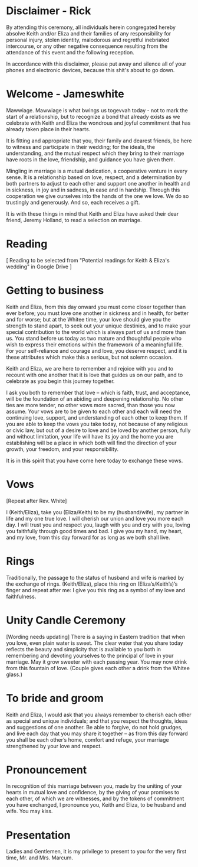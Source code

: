 # Disclaimer - Rick

By attending this ceremony, all individuals herein congregated hereby absolve Keith and/or Eliza and their families of any responsibility for personal injury, stolen identity, malodorous and regretful inebriated intercourse, or any other negative consequence resulting from the attendance of this event and the following reception.

In accordance with this disclaimer, please put away and silence all of your phones and electronic devices, because this shit's about to go down.

# Welcome - Jameswhite

Mawwiage. Mawwiage is what bwings us togevvah today - not to mark the start of a relationship, but to recognize a bond that already exists as we celebrate with Keith and Eliza the wondrous and joyful commitment that has already taken place in their hearts.

It is fitting and appropriate that you, their family and dearest friends, be here to witness and participate in their wedding; for the ideals, the understanding, and the mutual respect which they bring to their marriage have roots in the love, friendship, and guidance you have given them.

Mingling in marriage is a mutual dedication, a cooperative venture in every sense. It is a relationship based on love, respect, and a determination by both partners to adjust to each other and support one another in health and in sickness, in joy and in sadness, in ease and in hardship.  Through this cooperation we give ourselves into the hands of the one we love. We do so trustingly and generously. And so, each receives a gift.

It is with these things in mind that Keith and Eliza have asked their dear friend, Jeremy Holland, to read a selection on marriage.

# Reading

[ Reading to be selected from "Potential readings for Keith & Eliza's wedding" in Google Drive ]

# Getting to business

Keith and Eliza, from this day onward you must come closer together than ever before; you must love one another in sickness and in health, for better and for worse; but at the Whitee time, your love should give you the strength to stand apart, to seek out your unique destinies, and to make your special contribution to the world which is always part of us and more than us. You stand before us today as two mature and thoughtful people who wish to express their emotions within the framework of a meaningful life. For your self-reliance and courage and love, you deserve respect, and it is these attributes which make this a serious, but not solemn occasion.

Keith and Eliza, we are here to remember and rejoice with you and to recount with one another that it is love that guides us on our path, and to celebrate as you begin this journey together.

 I ask you both to remember that love – which is faith, trust, and acceptance, will be the foundation of an abiding and deepening relationship. No other ties are more tender, no other vows more sacred, than those you now assume. Your vows are to be given to each other and each will need the continuing love, support, and understanding of each other to keep them. If you are able to keep the vows you take today, not because of any religious or civic law, but out of a desire to love and be loved by another person, fully and without limitation, your life will have its joy and the home you are establishing will be a place in which both will find the direction of your growth, your freedom, and your responsibility.

It is in this spirit that you have come here today to exchange these vows.

# Vows
[Repeat after Rev. White]

I (Keith/Eliza), take you (Eliza/Keith) to be my (husband/wife), my partner in life and my one true love. I will cherish our union and love you more each day. I will trust you and respect you, laugh with you and cry with you, loving you faithfully through good times and bad. I give you my hand, my heart, and my love, from this day forward for as long as we both shall live.

# Rings

Traditionally, the passage to the status of husband and wife is marked by the exchange of rings.
(Keith/Eliza), place this ring on (Eliza’s/Keith’s)’s finger and repeat after me:
I give you this ring as a symbol of my love and faithfulness.

# Unity Candle Ceremony

[Wording needs updating]
There is a saying in Eastern tradition that when you love, even plain water is sweet. The clear water that you share today reflects the beauty and simplicity that is available to you both in remembering and devoting yourselves to the principal of love in your marriage. May it grow sweeter with each passing year. You may now drink from this fountain of love. (Couple gives each other a drink from the Whitee glass.)


# To bride and groom
Keith and Eliza, I would ask that you always remember to cherish each other as special and unique individuals; and that you respect the thoughts, ideas and suggestions of one another.  Be able to forgive, do not hold grudges, and live each day that you may share it together – as from this day forward you shall be each other’s home, comfort and refuge, your marriage strengthened by your love and respect.

# Pronouncement

In recognition of this marriage between you, made by the uniting of your hearts in mutual love and confidence, by the giving of your promises to each other, of which we are witnesses, and by the tokens of commitment you have exchanged, I pronounce you, Keith and Eliza, to be husband and wife. You may kiss.

# Presentation

Ladies and Gentlemen, it is my privilege to present to you for the very first time, Mr. and Mrs. Marcum.

